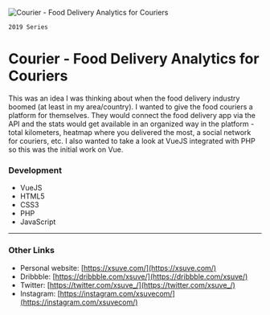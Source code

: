 ![Courier - Food Delivery Analytics for Couriers](https://xsuve.com/public/home/img/portfolio/5/m.png)

`2019 Series`
# Courier - Food Delivery Analytics for Couriers
This was an idea I was thinking about when the food delivery industry boomed (at least in my area/country). I wanted to give the food couriers a platform for themselves. They would connect the food delivery app via the API and the stats would get available in an organized way in the platform - total kilometers, heatmap where you delivered the most, a social network for couriers, etc.
I also wanted to take a look at VueJS integrated with PHP so this was the initial work on Vue.

### Development
* VueJS
* HTML5
* CSS3
* PHP
* JavaScript

---

### Other Links
* Personal website: [https://xsuve.com/](https://xsuve.com/)
* Dribbble: [https://dribbble.com/xsuve/](https://dribbble.com/xsuve/)
* Twitter: [https://twitter.com/xsuve_/](https://twitter.com/xsuve_/)
* Instagram: [https://instagram.com/xsuvecom/](https://instagram.com/xsuvecom/)
